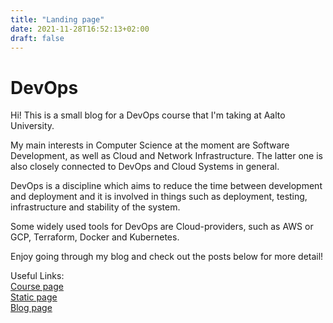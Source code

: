 ```yaml
---
title: "Landing page"
date: 2021-11-28T16:52:13+02:00
draft: false
---
```

# DevOps
Hi! This is a small blog for a DevOps course that I'm taking at Aalto University.  

My main interests in Computer Science at the moment are Software Development, as well as Cloud and Network Infrastructure. The latter one is also closely connected to DevOps and Cloud Systems in general.  

DevOps is a discipline which aims to reduce the time between development and deployment and it is involved in things such as deployment, testing, infrastructure and stability of the system.  

Some widely used tools for DevOps are Cloud-providers, such as AWS or GCP, Terraform, Docker and Kubernetes.

Enjoy going through my blog and check out the posts below for more detail!  


Useful Links:  
[Course page](https://mycourses.aalto.fi/course/view.php?id=34305)  
[Static page](https://mycourses.aalto.fi/course/view.php?id=34305)  
[Blog page](https://mycourses.aalto.fi/course/view.php?id=34305)
